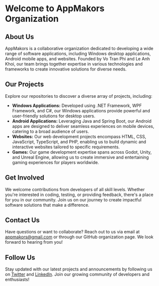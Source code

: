 # Welcome to AppMakors Organization

## About Us
AppMakors is a collaborative organization dedicated to developing a wide range of software applications, including Windows desktop applications, Android mobile apps, and websites. Founded by Vo Tran Phi and Le Anh Khoi, our team brings together expertise in various technologies and frameworks to create innovative solutions for diverse needs.

## Our Projects
Explore our repositories to discover a diverse array of projects, including:
- **Windows Applications:** Developed using .NET Framework, WPF Framework, and C#, our Windows applications provide powerful and user-friendly solutions for desktop users.
- **Android Applications:** Leveraging Java and Spring Boot, our Android apps are designed to deliver seamless experiences on mobile devices, catering to a broad audience of users.
- **Websites:** Our web development projects encompass HTML, CSS, JavaScript, TypeScript, and PHP, enabling us to build dynamic and interactive websites tailored to specific requirements.
- **Games:** Our game development expertise spans across Godot, Unity, and Unreal Engine, allowing us to create immersive and entertaining gaming experiences for players worldwide.

## Get Involved
We welcome contributions from developers of all skill levels. Whether you're interested in coding, testing, or providing feedback, there's a place for you in our community. Join us on our journey to create impactful software solutions that make a difference.

## Contact Us
Have questions or want to collaborate? Reach out to us via email at appmakors@gmail.com or through our GitHub organization page. We look forward to hearing from you!

## Follow Us
Stay updated with our latest projects and announcements by following us on [Twitter](https://blank.page/) and [LinkedIn](https://blank.page/). Join our growing community of developers and enthusiasts!